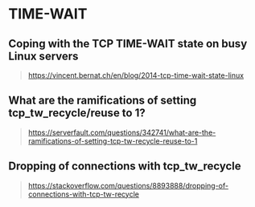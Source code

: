 # TIME-WAIT

## Coping with the TCP TIME-WAIT state on busy Linux servers

> <https://vincent.bernat.ch/en/blog/2014-tcp-time-wait-state-linux>

## What are the ramifications of setting tcp_tw_recycle/reuse to 1?

> <https://serverfault.com/questions/342741/what-are-the-ramifications-of-setting-tcp-tw-recycle-reuse-to-1>

## Dropping of connections with tcp_tw_recycle

> <https://stackoverflow.com/questions/8893888/dropping-of-connections-with-tcp-tw-recycle>
